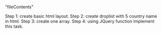 "fileContents"

Step 1: create basic html layout.
Step 2: create droplist with 5 country name in html.
Step 3: create one array.
Step 4: using JQuery function implement this task.

